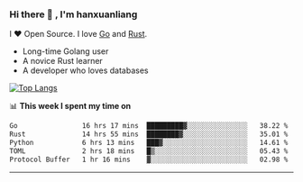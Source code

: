 ### Hi there 👋 , I'm hanxuanliang

<!--
**hanxuanliang/hanxuanliang** is a ✨ _special_ ✨ repository because its `README.md` (this file) appears on your GitHub profile.

Here are some ideas to get you started:

- 🔭 I’m currently working on ...
- 🌱 I’m currently learning ...
- 👯 I’m looking to collaborate on ...
- 🤔 I’m looking for help with ...
- 💬 Ask me about ...
- 📫 How to reach me: ...
- 😄 Pronouns: ...
- ⚡ Fun fact: ...
-->
I ❤ Open Source. I love [Go](https://golang.org) and [Rust](https://www.rust-lang.org/zh-CN/).

* Long-time Golang user
* A novice Rust learner
* A developer who loves databases

[![Top Langs](https://github-readme-stats.vercel.app/api?username=hanxuanliang&show_icons=true&count_private=true&line_height=40)](https://github.com/anuraghazra/github-readme-stats)

📊 **This week I spent my time on**
<!--START_SECTION:waka-->

```txt
Go                16 hrs 17 mins  █████████▓░░░░░░░░░░░░░░░   38.22 %
Rust              14 hrs 55 mins  ████████▓░░░░░░░░░░░░░░░░   35.01 %
Python            6 hrs 13 mins   ███▓░░░░░░░░░░░░░░░░░░░░░   14.61 %
TOML              2 hrs 18 mins   █▒░░░░░░░░░░░░░░░░░░░░░░░   05.43 %
Protocol Buffer   1 hr 16 mins    ▓░░░░░░░░░░░░░░░░░░░░░░░░   02.98 %
```

<!--END_SECTION:waka-->

***
